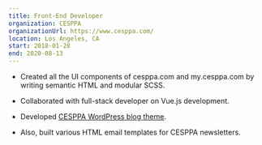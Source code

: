 ```yaml
---
title: Front-End Developer
organization: CESPPA
organizationUrl: https://www.cesppa.com/
location: Los Angeles, CA
start: 2018-01-28
end: 2020-08-13
---  
```


<!-- Developed all the UI components of CESPPA website and CESPPA back-end application platform using HTML and SCSS. Then helped to convert those UI blocks to Vue components. In addition, worked on developing WordPress theme and various HTML email templates for CESPPA. -->

- Created all the UI components of cesppa.com and my.cesppa.com by writing semantic HTML and modular SCSS.

- Collaborated with full-stack developer on Vue.js development.

- Developed [CESPPA WordPress blog theme](https://blog.cesppa.com/).

- Also, built various HTML email templates for CESPPA newsletters.

<!-- <br>

*Projects I have worked on during this time period:*

* [CESPPA Website](https://www.cesppa.com/)
* [CESPPA WordPress Blog](https://blog.cesppa.com/)
* [CESPPA Platform](https://my.cesppa.com/#/) - for logged-in user only -->